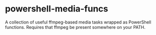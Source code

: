 # powershell-media-funcs
A collection of useful ffmpeg-based media tasks wrapped as PowerShell functions. Requires that ffmpeg be present somewhere on your PATH.
